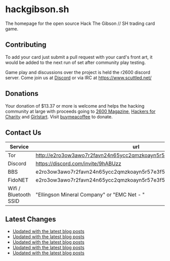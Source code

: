 # hackgibson.sh
The homepage for the open source Hack The Gibson // SH trading card game.


## Contributing

To add your card just submit a pull request with your card's front art, it would be added to the next run of set after community play testing.

Game play and discussions over the project is held the r2600 discord server. Come join us at [Discord](https://discord.com/invite/9hABUzz) or via IRC at https://www.scuttled.net/


## Donations

Your donation of $13.37 or more is welcome and helps the hacking community at large with proceeds going to [2600 Magazine](https://2600.com/), [Hackers for Charity](https://hackersforcharity.org) and [Girlstart](https://girlstart.org).  Visit [buymeacoffee](https://www.buymeacoffee.com/hackgibson.sh) to donate.


## Contact Us

Service | url
-|-
Tor | http://e2ro3ow3awo7r2favn24n65ycc2qmzkoayn5r57e3f56nvjwdcgg32ad.onion
Discord | https://discord.com/invite/9hABUzz
BBS | e2ro3ow3awo7r2favn24n65ycc2qmzkoayn5r57e3f56nvjwdcgg32ad.onion:23
FidoNET | e2ro3ow3awo7r2favn24n65ycc2qmzkoayn5r57e3f56nvjwdcgg32ad.onion:24554
Wifi / Bluetooth SSID | "Ellingson Mineral Company" or "EMC Net - <fidonet address>"

## Latest Changes
<!-- BLOG-POST-LIST:START -->
- [Updated with the latest blog posts](https://github.com/DFW2600/hackgibson.sh/commit/2f5157e0554f1ff9e5f0822238cbab15be155395)
- [Updated with the latest blog posts](https://github.com/DFW2600/hackgibson.sh/commit/63b79ceb037d92619952ca76d347430a40705311)
- [Updated with the latest blog posts](https://github.com/DFW2600/hackgibson.sh/commit/030bab77c0accc1bcf6288e1e7ca1f13b57baea9)
- [Updated with the latest blog posts](https://github.com/DFW2600/hackgibson.sh/commit/6d82324b2c6c8f1857b2820da5f399463de29105)
- [Updated with the latest blog posts](https://github.com/DFW2600/hackgibson.sh/commit/5f359cc779e413dab4b1a88e06a6a23d2f342bdf)
<!-- BLOG-POST-LIST:END -->
